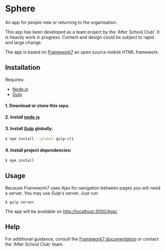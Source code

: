 # Sphere

An app for people new or returning to the organisation. 

This app has been developed as a team project by the 'After School Club'. It is heavily work in progress. Content and design could be subject to rapid and large change. 

The app is based on <a href="https://framework7.io/">Framework7</a> an open source mobile HTML framework.

## Installation

Requires:
- <a href="https://nodejs.org/en/">Node.js</a>
- <a href="http://gulpjs.com/">Gulp</a>

#### 1. Download or clone this repo.

#### 2. Install <a href="https://nodejs.org/en/">node.js</a>

#### 3. Install <a href="http://gulpjs.com/">Gulp</a> globally.

```sh
$ npm install --global gulp-cli
```

#### 4. Install project dependencies:

```sh
$ npm install
```


## Usage

Because Framework7 uses Ajax for navigation between pages you will need a server. You may use Gulp's server. Just run:

```
$ gulp server
```

The app will be available on <a href="http://localhost:3000/App/">http://localhost:3000/App/</a>

## Help

For additional guidance, consult the <a href="http://framework7.io/docs/">Framework7 documentation</a> or contact the 'After School Club' team. 
